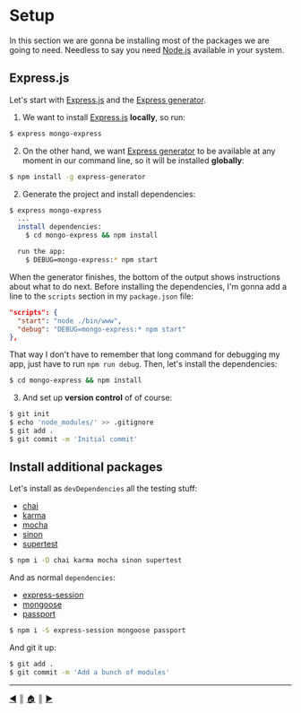 # Setup
In this section we are gonna be installing most of the packages we are going to need. Needless to say you need [Node.js][0] available in your system.

## Express.js
Let's start with [Express.js][1] and the [Express generator][2].

1. We want to install [Express.js][1] **locally**, so run:

  ```bash
  $ express mongo-express
  ```

2. On the other hand, we want [Express generator][2] to be available at any moment in our command line, so it will be installed **globally**:

  ```bash
  $ npm install -g express-generator
  ```

2. Generate the project and install dependencies:

  ```bash
  $ express mongo-express
    ...
    install dependencies:
      $ cd mongo-express && npm install

    run the app:
      $ DEBUG=mongo-express:* npm start
  ```
  When the generator finishes, the bottom of the output shows instructions about what to do next. Before installing the dependencies, I'm gonna add a line to the `scripts` section in my `package.json` file:

  ```json
  "scripts": {
    "start": "node ./bin/www",
    "debug": "DEBUG=mongo-express:* npm start"
  },
  ```

  That way I don't have to remember that long command for debugging my app, just have to run `npm run debug`. Then, let's install the dependencies:

  ```bash
  $ cd mongo-express && npm install
  ```

3. And set up **version control** of of course:

  ```bash
  $ git init
  $ echo 'node_modules/' >> .gitignore
  $ git add .
  $ git commit -m 'Initial commit'
  ```

## Install additional packages
Let's install as `devDependencies` all the testing stuff:

* [chai][3]
* [karma][4]
* [mocha][5]
* [sinon][6]
* [supertest][7]

```bash
$ npm i -D chai karma mocha sinon supertest
```

And as normal `dependencies`:

* [express-session][8]
* [mongoose][9]
* [passport][10]

```bash
$ npm i -S express-session mongoose passport
```

And git it up:

```bash
$ git add .
$ git commit -m 'Add a bunch of modules'
```

---
[:arrow_backward:][back] ║ [:house:][home] ║ [:arrow_forward:][next]

<!-- navigation -->
[home]: ../README.md
[back]: ../README.md
[next]: routes.md

<!-- links -->
[0]: https://nodejs.org/en/
[1]: http://expressjs.com/en/index.html
[2]: https://github.com/expressjs/generator
[3]: https://github.com/chaijs/chai
[4]: https://github.com/karma-runner/karma
[5]: https://github.com/mochajs/mocha
[6]: https://github.com/sinonjs/sinon
[7]: https://github.com/visionmedia/supertest
[8]: https://github.com/expressjs/session
[9]: https://github.com/Automattic/mongoose
[10]: https://github.com/jaredhanson/passport
